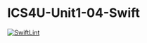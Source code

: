 # ICS4U-Unit1-04-Swift

[![SwiftLint](https://github.com/Felipe-Affonso047/ICS4U-Unit1-04-Swift/workflows/SwiftLint/badge.svg)](https://github.com/Felipe-Affonso047/ICS4U-Unit1-04-Swift/actions)
